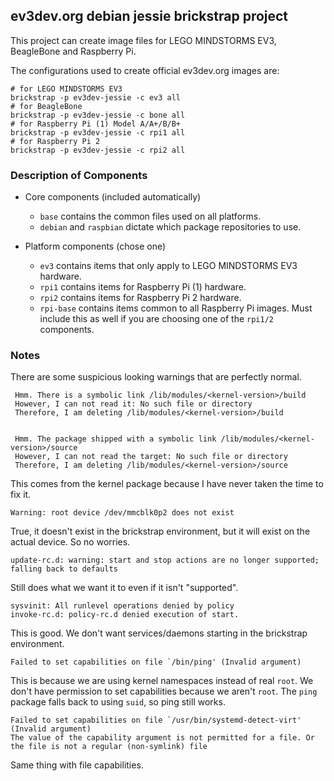 ev3dev.org debian jessie brickstrap project
-------------------------------------------

This project can create image files for LEGO MINDSTORMS EV3, BeagleBone and
Raspberry Pi.

The configurations used to create official ev3dev.org images are:

    # for LEGO MINDSTORMS EV3
    brickstrap -p ev3dev-jessie -c ev3 all
    # for BeagleBone
    brickstrap -p ev3dev-jessie -c bone all
    # for Raspberry Pi (1) Model A/A+/B/B+
    brickstrap -p ev3dev-jessie -c rpi1 all
    # for Raspberry Pi 2
    brickstrap -p ev3dev-jessie -c rpi2 all

### Description of Components

* Core components (included automatically)

    * `base` contains the common files used on all platforms.
    * `debian` and `raspbian` dictate which package repositories to use.

* Platform components (chose one)

    * `ev3` contains items that only apply to LEGO MINDSTORMS EV3 hardware.
    * `rpi1` contains items for Raspberry Pi (1) hardware.
    * `rpi2` contains items for Raspberry Pi 2 hardware.
    * `rpi-base` contains items common to all Raspberry Pi images. Must include
      this as well if you are choosing one of the `rpi1/2` components.

### Notes

There are some suspicious looking warnings that are perfectly normal.


     Hmm. There is a symbolic link /lib/modules/<kernel-version>/build
     However, I can not read it: No such file or directory
     Therefore, I am deleting /lib/modules/<kernel-version>/build


     Hmm. The package shipped with a symbolic link /lib/modules/<kernel-version>/source
     However, I can not read the target: No such file or directory
     Therefore, I am deleting /lib/modules/<kernel-version>/source

This comes from the kernel package because I have never taken the time to fix it.

    Warning: root device /dev/mmcblk0p2 does not exist

True, it doesn't exist in the brickstrap environment, but it will exist on the
actual device. So no worries.

    update-rc.d: warning: start and stop actions are no longer supported; falling back to defaults

Still does what we want it to even if it isn't "supported".

    sysvinit: All runlevel operations denied by policy
    invoke-rc.d: policy-rc.d denied execution of start.

This is good. We don't want services/daemons starting in the brickstrap environment.

    Failed to set capabilities on file `/bin/ping' (Invalid argument)

This is because we are using kernel namespaces instead of real `root`. We don't
have permission to set capabilities because we aren't `root`. The `ping` package
falls back to using `suid`, so ping still works.

    Failed to set capabilities on file `/usr/bin/systemd-detect-virt' (Invalid argument)
    The value of the capability argument is not permitted for a file. Or the file is not a regular (non-symlink) file

Same thing with file capabilities.
